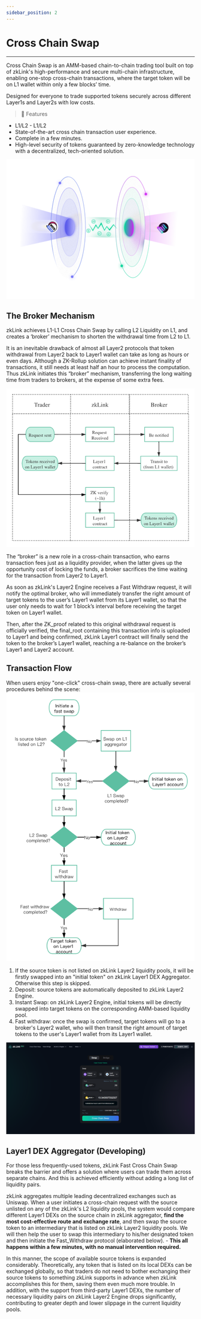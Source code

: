 ```yaml
---
sidebar_position: 2
---
```


# Cross Chain Swap

---

Cross Chain Swap is an AMM-based chain-to-chain trading tool built on top of zkLink's high-performance and secure multi-chain infrastructure, enabling one-stop cross-chain transactions, where the target token will be on L1 wallet within only a few blocks’ time.

Designed for everyone to trade supported tokens securely across different Layer1s and Layer2s with low costs.

> **🥇** <span className="highlight">Features</span>
- L1/L2 - L1/L2
- State-of-the-art cross chain transaction user experience.
- Complete in a few minutes.
- High-level security of tokens guaranteed by zero-knowledge technology with a decentralized, tech-oriented solution.

<div className="cancel-md-margin cancel-img">

![zkLink Layer2 Engine](../../static/img/fastswap.png)

</div>

## The Broker Mechanism
zkLink achieves L1-L1 Cross Chain Swap by calling L2 Liquidity on L1, and creates a ‘broker’ mechanism to shorten the withdrawal time from L2 to L1.

It is an inevitable drawback of almost all Layer2 protocols that token withdrawal from Layer2 back to Layer1 wallet can take as long as hours or even days. Although a ZK-Rollup solution can achieve instant finality of transactions, it still needs at least half an hour to process the computation. Thus zkLink initiates this “broker” mechanism, transferring the long waiting time from traders to brokers, at the expense of some extra fees.


![Fast Withdraw](../../static/img/fastwithdraw.png)

The “broker” is a new role in a cross-chain transaction, who earns transaction fees just as a liquidity provider, when the latter gives up the opportunity cost of locking the funds, a broker sacrifices the time waiting for the transaction from Layer2 to Layer1.

As soon as zkLink's Layer2 Engine receives a Fast Withdraw request, it will notify the optimal broker, who will immediately transfer the right amount of target tokens to the user’s Layer1 wallet from its Layer1 wallet, so that the user only needs to wait for 1 block’s interval before receiving the target token on Layer1 wallet.

Then, after the ZK_proof related to this original withdrawal request is officially verified, the final_root containing this transaction info is uploaded to Layer1 and being confirmed, zkLink Layer1 contract will finally send the token to the broker’s Layer1 wallet, reaching a re-balance on the broker’s Layer1 and Layer2 account.


## Transaction Flow


<div className="cancel-md-margin cancel-img2">

When users enjoy "one-click" cross-chain swap, there are actually several procedures behind the scene:
![zkLink Layer2 Engine](../../static/img/fastprocess.png)

</div>

1. If the source token is not listed on zkLink Layer2 liquidity pools, it will be firstly swapped into an "initial token" on zkLink Layer1 DEX Aggregator. Otherwise this step is skipped.
2. Deposit: source tokens are automatically deposited to zkLink Layer2 Engine.
3. Instant Swap: on zkLink Layer2 Engine, initial tokens will be directly swapped into target tokens on the corresponding AMM-based liquidity pool.
4. Fast withdraw: once the swap is confirmed, target tokens will go to a broker's Layer2 wallet, who will then transit the right amount of target tokens to the user's Layer1 wallet from its Layer1 wallet.

![zkLink Layer2 Engine](../../static/img/FastSwapUI.jpg)

## Layer1 DEX Aggregator (Developing)
For those less frequently-used tokens, zkLink Fast Cross Chain Swap breaks the barrier and offers a solution where users can trade them across separate chains. And this is achieved efficiently without adding a long list of liquidity pairs.  


zkLink aggregates multiple leading decentralized exchanges such as Uniswap. When a user initiates a cross-chain request with the source unlisted on any of the zkLink's L2 liquidity pools, the system would compare different Layer1 DEXs on the source chain in zkLink aggregator, **find the most cost-effective route and exchange rate**, and then swap the source token to an intermediary that is listed on zkLink Layer2 liquidity pools. We will then help the user to swap this intermediary to his/her designated token and then initiate the Fast_Withdraw protocol (elaborated below). - **This all happens within a few minutes, with no manual intervention required.**


In this manner, the scope of available source tokens is expanded considerably. Theoretically, any token that is listed on its local DEXs can be exchanged globally, so that traders do not need to bother exchanging their source tokens to something zkLink supports in advance when zkLink accomplishes this for them, saving them even much more trouble. In addition, with the support from third-party Layer1 DEXs, the number of necessary liquidity pairs on zkLink Layer2 Engine drops significantly, contributing to greater depth and lower slippage in the current liquidity pools.
